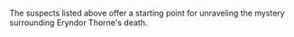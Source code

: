 The suspects listed above offer a starting point for unraveling the mystery surrounding Eryndor Thorne's death.